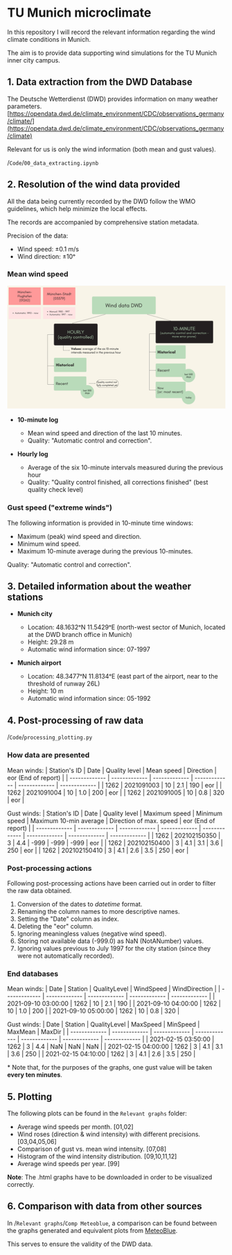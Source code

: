 # TU Munich microclimate
In this repository I will record the relevant information regarding the wind climate conditions in Munich. 

The aim is to provide data supporting wind simulations for the TU Munich inner city campus.

## 1. Data extraction from the DWD Database
The Deutsche Wetterdienst (DWD) provides information on many weather parameters. 
[https://opendata.dwd.de/climate_environment/CDC/observations_germany/climate/](https://opendata.dwd.de/climate_environment/CDC/observations_germany/climate)

Relevant for us is only the wind information (both mean and gust values).

/`Code`/`00_data_extracting.ipynb`

## 2. Resolution of the wind data provided
All the data being currently recorded by the DWD follow the WMO guidelines, which help minimize the local effects. 

The records are accompanied by comprehensive station metadata.

Precision of the data:
- Wind speed: ±0.1 m/s
- Wind direction: ±10ᵒ 

### Mean wind speed
![Resolution of DWD data](https://github.com/DavidMayoral/TU-Munich-microclimate/blob/main/QualityofDWDdata.png)

- **10-minute log**
  - Mean wind speed and direction of the last 10 minutes. 
  - Quality: "Automatic control and correction".
  
- **Hourly log**
  - Average of the six 10-minute intervals measured during the previous hour
  - Quality: "Quality control finished, all corrections finished" (best quality check level)


### Gust speed ("extreme winds")
The following information is provided in 10-minute time windows:
- Maximum (peak) wind speed and direction.
- Minimum wind speed.
- Maximum 10-minute average during the previous 10-minutes.

Quality: "Automatic control and correction".

## 3. Detailed information about the weather stations

- **Munich city**
  - Location: 48.1632ᵒN 11.5429ᵒE (north-west sector of Munich, located at the DWD branch office in Munich)
  - Height: 29.28 m
  - Automatic wind information since: 07-1997

- **Munich airport**
  - Location: 48.3477ᵒN 11.8134ᵒE (east part of the airport, near to the threshold of runway 26L)
  - Height: 10 m
  - Automatic wind information since: 05-1992

## 4. Post-processing of raw data
/`Code`/`processing_plotting.py`

### How data are presented
Mean winds:
| Station's ID  | Date | Quality level | Mean speed | Direction | eor (End of report) | 
| ------------- | ------------- | ------------- | ------------- | ------------- | ------------- |
| 1262  | 2021091003 | 10 | 2.1  | 190 | eor |
| 1262  | 2021091004 | 10 | 1.0  | 200 | eor |
| 1262  | 2021091005 | 10 | 0.8  | 320 | eor |

Gust winds:
| Station's ID  | Date | Quality level | Maximum speed | Minimum speed | Maximum 10-min average | Direction of max. speed | eor (End of report) | 
| ------------- | ------------- | ------------- | ------------- | ------------- | ------------- | ------------- | ------------- |
| 1262  | 202102150350 | 3 | 4.4 | -999 | -999 | -999 | eor |
| 1262  | 202102150400 | 3 | 4.1 | 3.1 | 3.6 | 250 | eor |
| 1262  | 202102150410 | 3 | 4.1 | 2.6 | 3.5 | 250 | eor |

### Post-processing actions

Following post-processing actions have been carried out in order to filter the raw data obtained.
1) Conversion of the dates to *datetime* format.
2) Renaming the column names to more descriptive names.
3) Setting the "Date" column as index.
4) Deleting the "eor" column.
5) Ignoring meaningless values (negative wind speed).
6) Storing not available data (-999.0) as NaN (NotANumber) values.
7) Ignoring values previous to July 1997 for the city station (since they were not automatically recorded).

### End databases

Mean winds:
| Date | Station | QualityLevel | WindSpeed | WindDirection |
| ------------- | ------------- | ------------- | ------------- | ------------- |
| 2021-09-10 03:00:00 | 1262 | 10 | 2.1 | 190 |
| 2021-09-10 04:00:00 | 1262 | 10 | 1.0 | 200 |
| 2021-09-10 05:00:00 | 1262 | 10 | 0.8 | 320 |

Gust winds:
| Date | Station | QualityLevel | MaxSpeed | MinSpeed | MaxMean | MaxDir |
| ------------- | ------------- | ------------- | ------------- | ------------- | ------------- | ------------- |
| 2021-02-15 03:50:00 | 1262 | 3 | 4.4 | NaN | NaN | NaN |
| 2021-02-15 04:00:00 | 1262 | 3 | 4.1 | 3.1 | 3.6 | 250 |
| 2021-02-15 04:10:00 | 1262 | 3 | 4.1 | 2.6 | 3.5 | 250 |

\* Note that, for the purposes of the graphs, one gust value will be taken **every ten minutes**.

## 5. Plotting
The following plots can be found in the `Relevant graphs` folder:
- Average wind speeds per month. [01,02]
- Wind roses (direction & wind intensity) with different precisions. [03,04,05,06]
- Comparison of gust vs. mean wind intensity. [07,08]
- Histogram of the wind intensity distribution. [09,10,11,12]
- Average wind speeds per year. [99]

**Note**: The .html graphs have to be downloaded in order to be visualized correctly.

## 6. Comparison with data from other sources

In /`Relevant graphs`/`Comp Meteoblue`, a comparison can be found between the graphs generated and equivalent plots from [MeteoBlue](https://www.meteoblue.com/en/weather/historyclimate/climatemodelled/munich_germany_2867714). 

This serves to ensure the validity of the DWD data.
